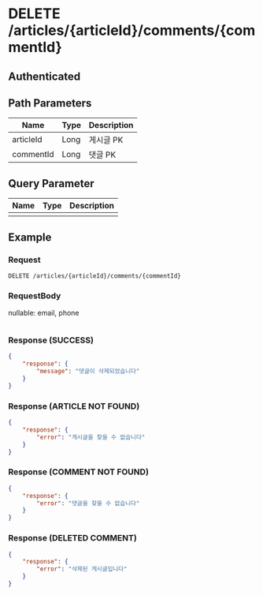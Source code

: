 # DELETE /articles/{articleId}/comments/{commentId}
## Authenticated

## Path Parameters

| Name | Type | Description |
| --- | --- | --- |
| articleId | Long | 게시글 PK |
| commentId | Long | 댓글 PK |

## Query Parameter

| Name | Type | Description |
| --- | --- | --- |
|  |  |  |

## Example

### Request

```
DELETE /articles/{articleId}/comments/{commentId}
```

### RequestBody

nullable: email, phone

```json

```

### Response (SUCCESS)

```json
{
    "response": {
        "message": "댓글이 삭제되었습니다"
    }
}
```

### Response (ARTICLE NOT FOUND)

```json
{
    "response": {
        "error": "게시글을 찾을 수 없습니다"
    }
}
```

### Response (COMMENT NOT FOUND)

```json
{
    "response": {
        "error": "댓글을 찾을 수 없습니다"
    }
}
```

### Response (DELETED COMMENT)

```json
{
    "response": {
        "error": "삭제된 게시글입니다"
    }
}
```
